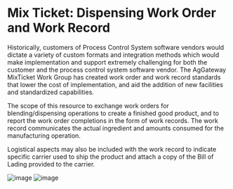 # Mix Ticket: Dispensing Work Order and Work Record
Historically, customers of Process Control System software vendors would dictate a variety of custom formats and integration methods which would make implementation and support extremely challenging for both the customer and the process control system software vendor.  The AgGateway MixTicket Work Group has created work order and work record standards that lower the cost of implementation, and aid the addition of new facilities and standardized capabilities.

The scope of this resource to exchange work orders for blending/dispensing operations to create a finished good product, and to report the work order completions in the form of work records.  The work record communicates the actual ingredient and amounts consumed for the manufacturing operation. 

Logistical aspects may also be included with the work record to indicate specific carrier used to ship the product and attach a copy of the Bill of Lading provided to the carrier.  

![image](https://user-images.githubusercontent.com/69859591/211103962-81d2f984-0cf3-408c-9c27-14c740d3f32e.png)
![image](https://user-images.githubusercontent.com/69859591/211104073-5197733a-336a-4fa0-a5c2-5d464afe5732.png)
